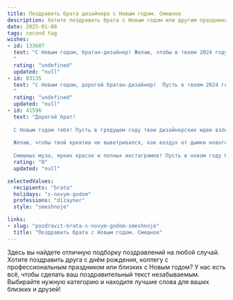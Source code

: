 ```yaml
---
title: Поздравить брата дизайнера с Новым годом. Смешное
description: Хотите поздравить брата с Новым годом или другим праздником? Наш ИИ создаст незабываемое поздравление, а вы обязательно выделитесь среди других.  
date: 2025-01-08
tags: second tag
wishes:
- id: 133607
  text: "С Новым годом, братан-дизайнер! Желаю, чтобы в твоем 2024 году креатив бился ключом, а дедлайны убегали как испуганные мыши от кота. Пусть твой талант расцветает ярче, чем новогодняя гирлянда, а гонорары текут рекой, как шампанское на корпоративе!  Пусть все твои проекты будут шедеврами, а клиенты –  в восторге, даже если ты им  снова предложишь  фиолетовый с оранжевым.  Счастья, здоровья и новых крутых идей!
  "
  rating: "undefined"
  updated: "null"
- id: 83135
  text: "С Новым годом, дорогой братан-дизайнер!  Пусть в твоем 2024 году все будет идеально отцентровано, цвета — сочными и яркими, а жизнь — полна креативных идей, которые не нужно будет переделывать по сто раз!  Желаю тебе безграничного вдохновения, клиентам — с хорошим вкусом, а зарплаты —  чтобы  в ней хватало на все,  даже на  новый айпад  (или  сто  килограмм  блесток —  что  больше  нравится!).  С Новым годом!
  "
  rating: "undefined"
  updated: "null"
- id: 41596
  text: "Дорогой брат!
  
  С Новым годом тебя! Пусть в грядущем году твои дизайнерские идеи взлетают так высоко, как новогодняя елка зашкаливает по высоте! Пусть каждая твоя работа станет шедевром, который даже Дали позавидует!
  
  Желаю, чтобы твой креатив не выветривался, как воздух от дымки новогоднего фейерверка, а клиенты доверяли тебе, как Снегурочка Деду Морозу! Пусть вдохновение приходит к тебе не только под Новый год, но и в любую погоду, чтобы ты мог создать такие дизайны, что даже снежинки будут завидовать твоему мастерству.
  
  Смешных муза, ярких красок и полных инстаграмов! Пусть в новом году будет меньше дизайнов, которые «невероятно нужно переделать», и больше радости от созданного! С праздником, брат! 🎉✨"
  rating: "0"
  updated: "null"

selectedValues:
  recipients: "brata"
  holidays: "s-novym-godom"
  professions: "dizayner"
  style: "smeshnoje"

links:
- slug: "pozdravit-brata-s-novym-godom-smeshnoje"
  title: "Поздравить брата с Новым годом. Смешное"
---
```


Здесь вы найдете отличную подборку поздравлений на любой случай. 
Хотите поздравить друга с днём рождения, коллегу с профессиональным праздником или близких с Новым годом? У нас есть всё, чтобы сделать ваш поздравительный текст незабываемым. Выбирайте нужную категорию и находите лучшие слова для ваших близких и друзей!
